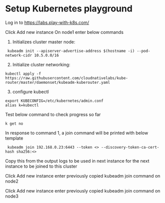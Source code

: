 # Setup Kubernetes playground

Log in to https://labs.play-with-k8s.com/

Click Add new instance
On node1 enter below commands
 1. Initializes cluster master node:
``` 
 kubeadm init --apiserver-advertise-address $(hostname -i) --pod-network-cidr 10.5.0.0/16
```
 2. Initialize cluster networking:

``` 
kubectl apply -f https://raw.githubusercontent.com/cloudnativelabs/kube-router/master/daemonset/kubeadm-kuberouter.yaml
```

 3. configure kubectl
```
export KUBECONFIG=/etc/kubernetes/admin.conf
alias k=kubectl
```
Test below command to check progress so far
```
k get no
```
In response to command 1, a join command will be printed with below template
```
 kubeadm join 192.168.0.23:6443 --token <> --discovery-token-ca-cert-hash sha256:<>
```
Copy this from the output logs to be used in next instance for the next instance to be joined to this cluster

Click Add new instance
enter previously copied kubeadm join command on node2

Click Add new instance
enter previously copied kubeadm join command on node3



